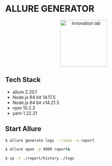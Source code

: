 # ALLURE GENERATOR

<!-- [![npm version](https://badge.fury.io/js/create-il-app.svg)](https://badge.fury.io/js/create-il-app) [![npm version](https://img.shields.io/npm/dm/create-il-app.svg)](https://badge.fury.io/js/create-il-app)
[![size][size]][size-url] -->

<div align="center"><img src="https://github.com/DemonDis/allure-generator-il/images/InnoLab.png" height="150" alt="Innovation lab"></div>

## Tech Stack

- allure 2.20.1
- Node.js 64 bit 14.17.5
- Node.js 64 bit v14.21.3
- npm 10.2.3
- yarn 1.22.21


## Start Allure

```bash
$ allure generate logs --clean -o report
```
```bash
$ allure open -p 9999 report&
```
```bash
$ cp -r ./report/history ./logs
```

